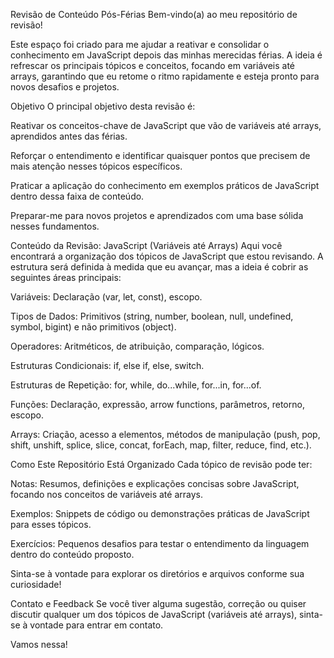 Revisão de Conteúdo Pós-Férias
Bem-vindo(a) ao meu repositório de revisão!

Este espaço foi criado para me ajudar a reativar e consolidar o conhecimento em JavaScript depois das minhas merecidas férias. A ideia é refrescar os principais tópicos e conceitos, focando em variáveis até arrays, garantindo que eu retome o ritmo rapidamente e esteja pronto para novos desafios e projetos.

Objetivo
O principal objetivo desta revisão é:

Reativar os conceitos-chave de JavaScript que vão de variáveis até arrays, aprendidos antes das férias.

Reforçar o entendimento e identificar quaisquer pontos que precisem de mais atenção nesses tópicos específicos.

Praticar a aplicação do conhecimento em exemplos práticos de JavaScript dentro dessa faixa de conteúdo.

Preparar-me para novos projetos e aprendizados com uma base sólida nesses fundamentos.

Conteúdo da Revisão: JavaScript (Variáveis até Arrays)
Aqui você encontrará a organização dos tópicos de JavaScript que estou revisando. A estrutura será definida à medida que eu avançar, mas a ideia é cobrir as seguintes áreas principais:

Variáveis: Declaração (var, let, const), escopo.

Tipos de Dados: Primitivos (string, number, boolean, null, undefined, symbol, bigint) e não primitivos (object).

Operadores: Aritméticos, de atribuição, comparação, lógicos.

Estruturas Condicionais: if, else if, else, switch.

Estruturas de Repetição: for, while, do...while, for...in, for...of.

Funções: Declaração, expressão, arrow functions, parâmetros, retorno, escopo.

Arrays: Criação, acesso a elementos, métodos de manipulação (push, pop, shift, unshift, splice, slice, concat, forEach, map, filter, reduce, find, etc.).

Como Este Repositório Está Organizado
Cada tópico de revisão pode ter:

Notas: Resumos, definições e explicações concisas sobre JavaScript, focando nos conceitos de variáveis até arrays.

Exemplos: Snippets de código ou demonstrações práticas de JavaScript para esses tópicos.

Exercícios: Pequenos desafios para testar o entendimento da linguagem dentro do conteúdo proposto.

Sinta-se à vontade para explorar os diretórios e arquivos conforme sua curiosidade!

Contato e Feedback
Se você tiver alguma sugestão, correção ou quiser discutir qualquer um dos tópicos de JavaScript (variáveis até arrays), sinta-se à vontade para entrar em contato.

Vamos nessa!